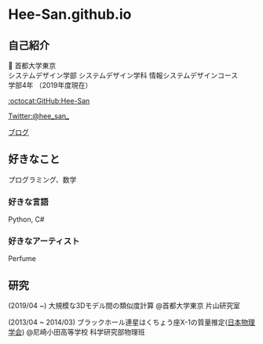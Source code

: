 # Hee-San.github.io
## 自己紹介

:school: 首都大学東京  
システムデザイン学部 システムデザイン学科 情報システムデザインコース  
学部4年 （2019年度現在）

[:octocat:GitHub:Hee-San](github.com/Hee-San)

[Twitter:@hee_san_](https://twitter.com/hee_san_)

[ブログ](https://hee-san.github.io/blog/)

## 好きなこと

プログラミング、数学

### 好きな言語
Python, C#

### 好きなアーティスト
Perfume

## 研究
(2019/04 ~) 大規模な3Dモデル間の類似度計算 @首都大学東京 片山研究室

(2013/04 ~ 2014/03) ブラックホール連星はくちょう座X-1の質量推定([日本物理学会](https://ci.nii.ac.jp/naid/110009798707)) @尼崎小田高等学校 科学研究部物理班
